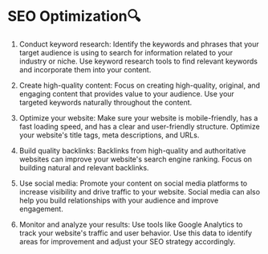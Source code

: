 # SEO Optimization🔍

1. Conduct keyword research: Identify the keywords and phrases that your target audience is using to search for information related to your industry or niche. Use keyword research tools to find relevant keywords and incorporate them into your content.

2. Create high-quality content: Focus on creating high-quality, original, and engaging content that provides value to your audience. Use your targeted keywords naturally throughout the content.

3. Optimize your website: Make sure your website is mobile-friendly, has a fast loading speed, and has a clear and user-friendly structure. Optimize your website's title tags, meta descriptions, and URLs.

4. Build quality backlinks: Backlinks from high-quality and authoritative websites can improve your website's search engine ranking. Focus on building natural and relevant backlinks.

5. Use social media: Promote your content on social media platforms to increase visibility and drive traffic to your website. Social media can also help you build relationships with your audience and improve engagement.

6. Monitor and analyze your results: Use tools like Google Analytics to track your website's traffic and user behavior. Use this data to identify areas for improvement and adjust your SEO strategy accordingly.
